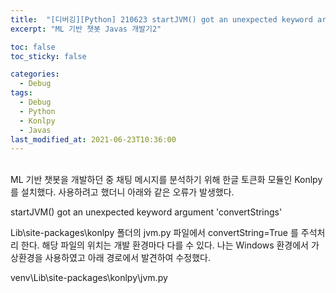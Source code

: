 ```yaml
---
title:  "[디버깅][Python] 210623 startJVM() got an unexpected keyword argument 'convertStrings'"
excerpt: "ML 기반 챗봇 Javas 개발기2"

toc: false
toc_sticky: false

categories:
  - Debug
tags:
  - Debug
  - Python
  - Konlpy
  - Javas
last_modified_at: 2021-06-23T10:36:00
---
```


<br>
ML 기반 챗봇을 개발하던 중 채팅 메시지를 분석하기 위해 한글 토큰화 모듈인 Konlpy를 설치했다. 
사용하려고 했더니 아래와 같은 오류가 발생했다.

<p class="error_msg">startJVM() got an unexpected keyword argument 'convertStrings'</p>

Lib\site-packages\konlpy 폴더의 jvm.py 파일에서 convertString=True 를 주석처리 한다.
해당 파일의 위치는 개발 환경마다 다를 수 있다.
나는 Windows 환경에서 가상환경을 사용하였고 아래 경로에서 발견하여 수정했다.

<p class="error_msg">venv\Lib\site-packages\konlpy\jvm.py</p>
